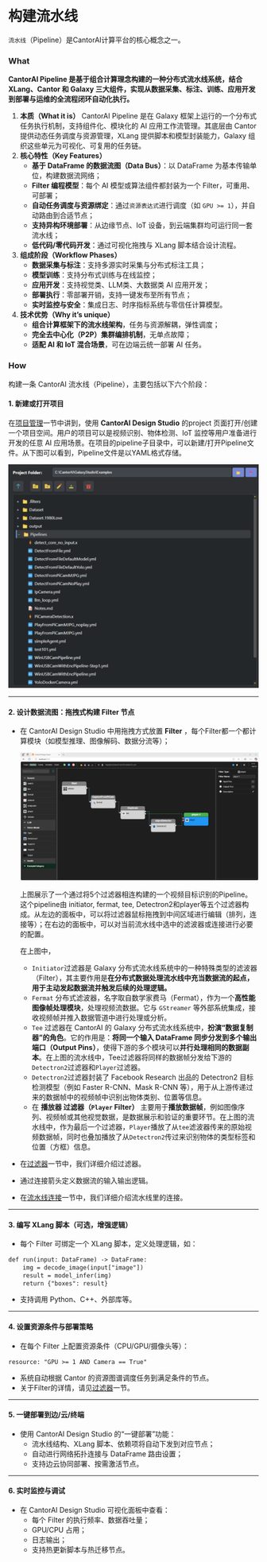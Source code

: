 # 构建流水线

`流水线`（Pipeline）是CantorAI计算平台的核心概念之一。

### **What**

**CantorAI Pipeline 是基于组合计算理念构建的一种分布式流水线系统，结合 XLang、Cantor 和 Galaxy 三大组件，实现从数据采集、标注、训练、应用开发到部署与运维的全流程闭环自动化执行。**

1. **本质（What it is）**
   CantorAI Pipeline 是在 Galaxy 框架上运行的一个分布式任务执行机制，支持组件化、模块化的 AI 应用工作流管理。其底层由 Cantor 提供动态任务调度与资源管理，XLang 提供脚本和模型封装能力，Galaxy 组织这些单元为可视化、可复用的任务链。
2. **核心特性（Key Features）**
   - **基于 DataFrame 的数据流图（Data Bus）**：以 DataFrame 为基本传输单位，构建数据流网络；
   - **Filter 编程模型**：每个 AI 模型或算法组件都封装为一个 Filter，可重用、可部署；
   - **自动任务调度与资源绑定**：通过`资源表达式`进行调度（如 `GPU >= 1`），并自动路由到合适节点；
   - **支持异构环境部署**：从边缘节点、IoT 设备，到云端集群均可运行同一套流水线；
   - **低代码/零代码开发**：通过可视化拖拽与 XLang 脚本结合设计流程。
3. **组成阶段（Workflow Phases）**
   - **数据采集与标注**：支持多源实时采集与分布式标注工具；
   - **模型训练**：支持分布式训练与在线监控；
   - **应用开发**：支持视觉类、LLM类、大数据类 AI 应用开发；
   - **部署执行**：零部署开销，支持一键发布至所有节点；
   - **实时监控与安全**：集成日志、时序指标系统与零信任计算模型。
4. **技术优势（Why it’s unique）**
   - **组合计算框架下的流水线架构**，任务与资源解耦，弹性调度；
   - **完全去中心化（P2P）集群编排机制**，无单点故障；
   - **适配 AI 和 IoT 混合场景**，可在边端云统一部署 AI 任务。

### **How**

构建一条 CantorAI 流水线（Pipeline），主要包括以下六个阶段：

#### **1. 新建或打开项目**

在[项目管理](project-management.md)一节中讲到，使用 **CantorAI Design Studio** 的project 页面打开/创建一个项目空间。用户的项目可以是视频识别、物体检测、IoT 监控等用户准备进行开发的任意 AI 应用场景。在项目的pipeline子目录中，可以新建/打开Pipeline文件。从下图可以看到，Pipeline文件是以YAML格式存储。

![image-20250501184738735](/images/pipeline-files.png)

------

#### **2. 设计数据流图：拖拽式构建 Filter 节点**

- 在 CantorAI Design Studio 中用拖拽方式放置 **Filter** ，每个Filter都一个都计算模块（如模型推理、图像解码、数据分流等）；

  ![image-20250501184930706](/images/pipeline1.png)

  上图展示了一个通过将5个过滤器相连构建的一个视频目标识别的Pipeline。这个pipeline由 initiator, fermat, tee, Detectron2和player等五个过滤器构成。从左边的面板中，可以将过滤器鼠标拖拽到中间区域进行编辑（排列，连接等）；在右边的面板中，可以对当前流水线中选中的滤波器或连接进行必要的配置。

  在上图中，

  - `Initiator`过滤器是 Galaxy 分布式流水线系统中的一种特殊类型的滤波器（Filter），其主要作用是**在分布式数据处理流水线中充当数据流的起点，用于主动发起数据流并触发后续的处理逻辑。**
  - `Fermat`  分布式滤波器，名字取自数学家费马（Fermat），作为一个**高性能图像帧处理模块**，处理视频流数据。它与 `GStreamer` 等外部系统集成，接收视频帧并推入数据管道中进行处理或分析。
  - `Tee` 过滤器在 CantorAI 的 Galaxy 分布式流水线系统中，**扮演“数据复制器”的角色**。它的作用是：**将同一个输入 DataFrame 同步分发到多个输出端口（Output Pins）**，使得下游的多个模块可以**并行处理相同的数据副本**。在上图的流水线中，Tee过滤器将同样的数据帧分发给下游的`Detectron2`过滤器和`Player`过滤器。
  - `Detectron2`过滤器封装了 Facebook Research 出品的 Detectron2 目标检测模型（例如 Faster R-CNN、Mask R-CNN 等），用于从上游传递过来的数据帧中的视频帧中识别出物体类别、位置等信息。
  - 在 **播放器 过滤器（`Player` Filter）** 主要用于**播放数据帧**，例如图像序列、视频帧或其他视觉数据，是数据展示和验证的重要环节。在上图的流水线中，作为最后一个过滤器，`Player`播放了从`tee`滤波器传来的原始视频数据帧，同时也叠加播放了从`Detectron2`传过来识别物体的类型标签和位置（方框）信息。

- 在[过滤器](filters.md)一节中，我们详细介绍过滤器。

- 通过连接箭头定义数据流的输入输出逻辑。

- 在[流水线连接](connectors.md)一节中，我们详细介绍流水线里的连接。

------

#### **3. 编写 XLang 脚本（可选，增强逻辑）**

- 每个 Filter 可绑定一个 XLang 脚本，定义处理逻辑，如：

```
def run(input: DataFrame) -> DataFrame:
    img = decode_image(input["image"])
    result = model_infer(img)
    return {"boxes": result}
```

- 支持调用 Python、C++、外部库等。

------

#### **4. 设置资源条件与部署策略**

- 在每个 Filter 上配置资源条件（CPU/GPU/摄像头等）：

```
resource: "GPU >= 1 AND Camera == True"
```

- 系统自动根据 Cantor 的资源图谱调度任务到满足条件的节点。
- 关于Filter的详情，请见[过滤器](filters.md)一节。

------

#### **5. 一键部署到边/云/终端**

- 使用 CantorAI Design Studio 的“一键部署”功能：
  - 流水线结构、XLang 脚本、依赖项将自动下发到对应节点；
  - 自动进行网络拓扑连接与 DataFrame 路由设置；
  - 支持边云协同部署、按需激活节点。

------

#### **6. 实时监控与调试**

- 在 CantorAI Design Studio 可视化面板中查看：
  - 每个 Filter 的执行频率、数据吞吐量；
  - GPU/CPU 占用；
  - 日志输出；
  - 支持热更新脚本与热迁移节点。
